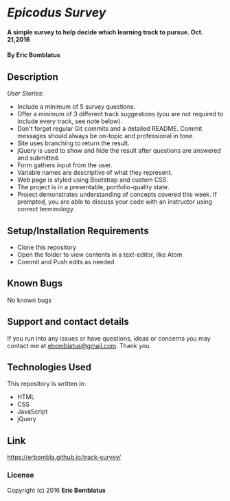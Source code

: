 # _Epicodus Survey_

#### A simple survey to help decide which learning track to pursue. Oct. 21,2016

#### By Eric Bomblatus

## Description

_User Stories:_
* Include a minimum of 5 survey questions.
* Offer a minimum of 3 different track suggestions (you are not required to include every track, see note below).
* Don't forget regular Git commits and a detailed README. Commit messages should always be on-topic and      professional in tone.
* Site uses branching to return the result.
* jQuery is used to show and hide the result after questions are answered and submitted.
* Form gathers input from the user.
* Variable names are descriptive of what they represent.
* Web page is styled using Bootstrap and custom CSS.
* The project is in a presentable, portfolio-quality state.
* Project demonstrates understanding of concepts covered this week. If prompted, you are able to discuss your code with an instructor using correct terminology.

## Setup/Installation Requirements

* Clone this repository
* Open the folder to view contents in a text-editor, like Atom
* Commit and Push edits as needed

## Known Bugs

No known bugs

## Support and contact details

If you run into any issues or have questions, ideas or concerns you may contact me at ebomblatus@gmail.com. Thank you.

## Technologies Used

This repository is written in:

* HTML
* CSS
* JavaScript
* jQuery

## Link 

https://erbombla.github.io/track-survey/

### License

Copyright (c) 2016 **Eric Bomblatus**
